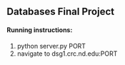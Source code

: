 ## Databases Final Project

#### Running instructions:

1. python server.py PORT
2. navigate to dsg1.crc.nd.edu:PORT
